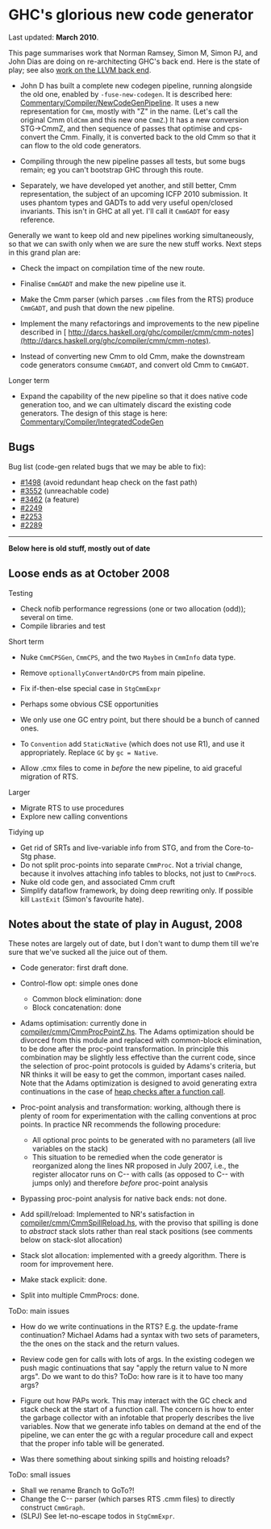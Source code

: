 # GHC's glorious new code generator



Last updated: **March 2010**.



This page summarises work that Norman Ramsey, Simon M, Simon PJ, and John Dias are doing on re-architecting GHC's back end.  Here is the state of play; see also [work on the LLVM back end](commentary/compiler/backends/llvm/wip).


- John D has built a complete new codegen pipeline, running alongside the old one, enabled by `-fuse-new-codegen`. It is described here: [Commentary/Compiler/NewCodeGenPipeline](commentary/compiler/new-code-gen-pipeline).  It uses a new representation for `Cmm`, mostly with "Z" in the name.  (Let's call the original Cmm `OldCmm` and this new one `CmmZ`.)  It has a new conversion STG-\>CmmZ, and then sequence of passes that optimise and cps-convert the Cmm.  Finally, it is converted back to the old Cmm so that it can flow to the old code generators.

- Compiling through the new pipeline passes all tests, but some bugs remain; eg you can't bootstrap GHC through this route.

- Separately, we have developed yet another, and still better, Cmm representation, the subject of an upcoming ICFP 2010 submission.  It uses phantom types and GADTs to add very useful open/closed invariants.  This isn't in GHC at all yet.  I'll call it `CmmGADT` for easy reference.


Generally we want to keep old and new pipelines working simultaneously, so that we can swith only when we are sure the new stuff works.  Next steps in this grand plan are:


- Check the impact on compilation time of the new route.

- Finalise `CmmGADT` and make the new pipeline use it.

- Make the Cmm parser (which parses `.cmm` files from the RTS) produce `CmmGADT`, and push that down the new pipeline.

- Implement the many refactorings and improvements to the new pipeline described in [
  http://darcs.haskell.org/ghc/compiler/cmm/cmm-notes](http://darcs.haskell.org/ghc/compiler/cmm/cmm-notes).

- Instead of converting new Cmm to old Cmm, make the downstream code generators consume `CmmGADT`, and convert old Cmm to `CmmGADT`.


Longer term


- Expand the capability of the new pipeline so that it does native code generation too, and we can ultimately discard the existing code generators.  The design of this stage is here: [Commentary/Compiler/IntegratedCodeGen](commentary/compiler/integrated-code-gen)

## Bugs



Bug list (code-gen related bugs that we may be able to fix):


- [\#1498](https://gitlab.staging.haskell.org/ghc/ghc/issues/1498) (avoid redundant heap check on the fast path)
- [\#3552](https://gitlab.staging.haskell.org/ghc/ghc/issues/3552) (unreachable code)
- [\#3462](https://gitlab.staging.haskell.org/ghc/ghc/issues/3462) (a feature)
- [\#2249](https://gitlab.staging.haskell.org/ghc/ghc/issues/2249)
- [\#2253](https://gitlab.staging.haskell.org/ghc/ghc/issues/2253)
- [\#2289](https://gitlab.staging.haskell.org/ghc/ghc/issues/2289)

---



**Below here is old stuff, mostly out of date**


## Loose ends as at October 2008



Testing


- Check nofib performance regressions (one or two allocation (odd)); several on time.
- Compile libraries and test


Short term


- Nuke `CmmCPSGen`, `CmmCPS`, and the two `Maybe`s in `CmmInfo` data type.
- Remove `optionallyConvertAndOrCPS` from main pipeline.
- Fix if-then-else special case in `StgCmmExpr`
- Perhaps some obvious CSE opportunities
- We only use one GC entry point, but there should be a bunch of canned ones.

- To `Convention` add `StaticNative` (which does not use R1), and use it appropriately.  Replace `GC` by `gc = Native`.
- Allow .cmx files to come in *before* the new pipeline, to aid graceful migration of RTS.


Larger


- Migrate RTS to use procedures
- Explore new calling conventions


Tidying up 


- Get rid of SRTs and live-variable info from STG, and from the Core-to-Stg phase.
- Do not split proc-points into separate `CmmProc`. Not a trivial change, because it involves attaching info tables to blocks, not just to `CmmProc`s.
- Nuke old code gen, and associated Cmm cruft
- Simplify dataflow framework, by doing deep rewriting only.  If possible kill `LastExit` (Simon's favourite hate).

## Notes about the state of play in August, 2008



These notes are largely out of date, but I don't want to dump them till we're sure that we've sucked all the juice out of them.
 


- Code generator: first draft done.
- Control-flow opt: simple ones done

  - Common block elimination: done
  - Block concatenation: done
- Adams optimisation: currently done in [compiler/cmm/CmmProcPointZ.hs](/trac/ghc/browser/ghc/compiler/cmm/CmmProcPointZ.hs).  The Adams optimization should be divorced from this module and replaced with common-block elimination, to be done after the proc-point transformation.  In principle this combination may be slightly less effective than the current code, since the selection of proc-point protocols is guided by Adams's criteria, but NR thinks it will be easy to get the common, important cases nailed.  Note that the Adams optimization is designed to avoid generating extra continuations in the case of [heap checks after a function call](commentary/compiler/cps#branches-to-continuations).
- Proc-point analysis and transformation: working, although there is plenty of room for experimentation with the calling conventions at proc points.  In practice NR recommends the following procedure:

  - All optional proc points to be generated with no parameters (all live variables on the stack)
  - This situation to be remedied when the code generator is reorganized along the lines NR proposed in July 2007, i.e., the register allocator runs on C-- with calls (as opposed to C-- with jumps only) and therefore *before* proc-point analysis
- Bypassing proc-point analysis for native back ends: not done.
- Add spill/reload: Implemented to NR's satisfaction in [compiler/cmm/CmmSpillReload.hs](/trac/ghc/browser/ghc/compiler/cmm/CmmSpillReload.hs), with the proviso that spilling is done to *abstract* stack slots rather than real stack positions (see comments below on stack-slot allocation)
- Stack slot allocation: implemented with a greedy algorithm. There is room for improvement here.
- Make stack explicit: done.
- Split into multiple CmmProcs: done.


ToDo: main issues


- How do we write continuations in the RTS?  E.g. the update-frame continuation?  Michael Adams had a syntax with two sets of parameters, the the ones on the stack and the return values.

- Review code gen for calls with lots of args.  In the existing codegen we push magic continuations that say "apply the return value to N more args".  Do we want to do this?  ToDo: how rare is it to have too many args?

- Figure out how PAPs work.  This may interact with the GC check and stack check at the start of a function call.  The concern is how to enter the garbage collector with an infotable that properly describes the live variables. Now that we generate info tables on demand at the end of the pipeline, we can enter the gc with a regular procedure call and expect that the proper info table will be generated.

- Was there something about sinking spills and hoisting reloads?


ToDo: small issues


- Shall we rename Branch to GoTo?!
- Change the C-- parser (which parses RTS .cmm files) to directly construct `CmmGraph`.  
- (SLPJ) See let-no-escape todos in `StgCmmExpr`.
